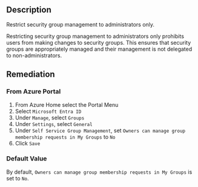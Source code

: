 ## Description

Restrict security group management to administrators only.

Restricting security group management to administrators only prohibits users from making changes to security groups. This ensures that security groups are appropriately managed and their management is not delegated to non-administrators.

## Remediation

### From Azure Portal

1. From Azure Home select the Portal Menu
2. Select `Microsoft Entra ID`
3. Under `Manage`, select `Groups`
4. Under `Settings`, select `General`
5. Under `Self Service Group Management`, set `Owners can manage group membership requests in My Groups` to `No`
6. Click `Save`

### Default Value

By default, `Owners can manage group membership requests in My Groups` is set to `No`.
